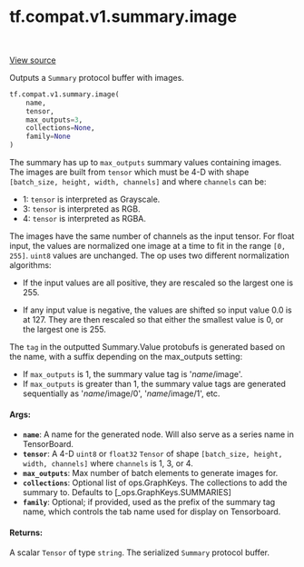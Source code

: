 <div itemscope itemtype="http://developers.google.com/ReferenceObject">
<meta itemprop="name" content="tf.compat.v1.summary.image" />
<meta itemprop="path" content="Stable" />
</div>

# tf.compat.v1.summary.image

<!-- Insert buttons -->

<table class="tfo-notebook-buttons tfo-api" align="left">
</table>

<a target="_blank" href="/code/stable/tensorflow/python/summary/summary.py">View source</a>



<!-- Start diff -->
Outputs a `Summary` protocol buffer with images.

``` python
tf.compat.v1.summary.image(
    name,
    tensor,
    max_outputs=3,
    collections=None,
    family=None
)
```



<!-- Placeholder for "Used in" -->

The summary has up to `max_outputs` summary values containing images. The
images are built from `tensor` which must be 4-D with shape `[batch_size,
height, width, channels]` and where `channels` can be:

*  1: `tensor` is interpreted as Grayscale.
*  3: `tensor` is interpreted as RGB.
*  4: `tensor` is interpreted as RGBA.

The images have the same number of channels as the input tensor. For float
input, the values are normalized one image at a time to fit in the range
`[0, 255]`.  `uint8` values are unchanged.  The op uses two different
normalization algorithms:

*  If the input values are all positive, they are rescaled so the largest one
   is 255.

*  If any input value is negative, the values are shifted so input value 0.0
   is at 127.  They are then rescaled so that either the smallest value is 0,
   or the largest one is 255.

The `tag` in the outputted Summary.Value protobufs is generated based on the
name, with a suffix depending on the max_outputs setting:

*  If `max_outputs` is 1, the summary value tag is '*name*/image'.
*  If `max_outputs` is greater than 1, the summary value tags are
   generated sequentially as '*name*/image/0', '*name*/image/1', etc.

#### Args:


* <b>`name`</b>: A name for the generated node. Will also serve as a series name in
  TensorBoard.
* <b>`tensor`</b>: A 4-D `uint8` or `float32` `Tensor` of shape `[batch_size, height,
  width, channels]` where `channels` is 1, 3, or 4.
* <b>`max_outputs`</b>: Max number of batch elements to generate images for.
* <b>`collections`</b>: Optional list of ops.GraphKeys.  The collections to add the
  summary to.  Defaults to [_ops.GraphKeys.SUMMARIES]
* <b>`family`</b>: Optional; if provided, used as the prefix of the summary tag name,
  which controls the tab name used for display on Tensorboard.


#### Returns:

A scalar `Tensor` of type `string`. The serialized `Summary` protocol
buffer.
